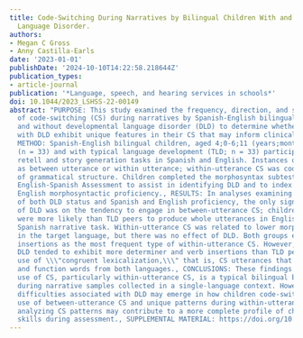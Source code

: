```yaml
---
title: Code-Switching During Narratives by Bilingual Children With and Without Developmental
  Language Disorder.
authors:
- Megan C Gross
- Anny Castilla-Earls
date: '2023-01-01'
publishDate: '2024-10-10T14:22:58.218644Z'
publication_types:
- article-journal
publication: '*Language, speech, and hearing services in schools*'
doi: 10.1044/2023_LSHSS-22-00149
abstract: "PURPOSE: This study examined the frequency, direction, and structural characteristics
  of code-switching (CS) during narratives by Spanish-English bilingual children with
  and without developmental language disorder (DLD) to determine whether children
  with DLD exhibit unique features in their CS that may inform clinical decision-making.,
  METHOD: Spanish-English bilingual children, aged 4;0-6;11 (years;months), with DLD
  (n = 33) and with typical language development (TLD; n = 33) participated in narrative
  retell and story generation tasks in Spanish and English. Instances of CS were classified
  as between utterance or within utterance; within-utterance CS was coded for type
  of grammatical structure. Children completed the morphosyntax subtests of the Bilingual
  English-Spanish Assessment to assist in identifying DLD and to index Spanish and
  English morphosyntactic proficiency., RESULTS: In analyses examining the contributions
  of both DLD status and Spanish and English proficiency, the only significant effect
  of DLD was on the tendency to engage in between-utterance CS; children with DLD
  were more likely than TLD peers to produce whole utterances in English during the
  Spanish narrative task. Within-utterance CS was related to lower morphosyntax scores
  in the target language, but there was no effect of DLD. Both groups exhibited noun
  insertions as the most frequent type of within-utterance CS. However, children with
  DLD tended to exhibit more determiner and verb insertions than TLD peers and increased
  use of \\\"congruent lexicalization,\\\" that is, CS utterances that integrate content
  and function words from both languages., CONCLUSIONS: These findings reinforce that
  use of CS, particularly within-utterance CS, is a typical bilingual behavior even
  during narrative samples collected in a single-language context. However, language
  difficulties associated with DLD may emerge in how children code-switch, including
  use of between-utterance CS and unique patterns during within-utterance CS. Therefore,
  analyzing CS patterns may contribute to a more complete profile of children's dual-language
  skills during assessment., SUPPLEMENTAL MATERIAL: https://doi.org/10.23641/asha.23479574."
---
```

